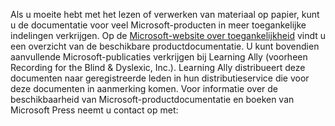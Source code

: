 Als u moeite hebt met het lezen of verwerken van materiaal op papier, kunt u de documentatie voor veel Microsoft-producten in meer toegankelijke indelingen verkrijgen. Op de [Microsoft-website over toegankelijkheid](http://go.microsoft.com/fwlink/?LinkId=8431) vindt u een overzicht van de beschikbare productdocumentatie. U kunt bovendien aanvullende Microsoft-publicaties verkrijgen bij Learning Ally (voorheen Recording for the Blind &amp; Dyslexic, Inc.). Learning Ally distribueert deze documenten naar geregistreerde leden in hun distributieservice die voor deze documenten in aanmerking komen. Voor informatie over de beschikbaarheid van Microsoft-productdocumentatie en boeken van Microsoft Press neemt u contact op met:

<!--HONumber=Jul16_HO3-->


